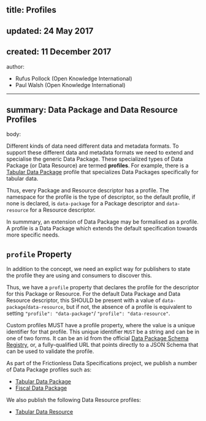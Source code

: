 title: Profiles
---
updated: 24 May 2017
---
created: 11 December 2017
---
author:
 - Rufus Pollock (Open Knowledge International)
 - Paul Walsh (Open Knowledge International)
---
summary: Data Package and Data Resource Profiles
---
body:

Different kinds of data need different data and metadata formats. To support these different data and metadata formats we need to extend and specialise the generic Data Package. These specialized types of Data Package (or Data Resource) are termed **profiles**. For example, there is a [Tabular Data Package][tdp] profile that specializes Data Packages specifically for tabular data.

Thus, every Package and Resource descriptor has a profile. The namespace for the profile is the type of descriptor, so the default profile, if none is declared, is `data-package` for a Package descriptor and `data-resource` for a Resource descriptor.

In summmary, an extension of Data Package may be formalised as a profile. A profile is a Data Package which extends the default specification towards more specific needs.

## `profile` Property

In addition to the concept, we need an explict way for publishers to state the profile they are using and consumers to discover this.

Thus, we have a `profile` property that declares the profile for the descriptor for this Package or Resource. For the default Data Package and Data Resource descriptor, this SHOULD be present with a value of `data-package`/`data-resource`, but if not, the absence of a profile is equivalent to setting `"profile": "data-package"`/ `"profile": "data-resource"`.

Custom profiles MUST have a profile property, where the value is a unique identifier for that profile. This unique identifier `MUST` be a string and can be in one of two forms. It can be an id from the official [Data Package Schema Registry][registry], or, a fully-qualified URL that points directly to a JSON Schema that can be used to validate the profile.

As part of the Frictionless Data Specifications project, we publish a number of Data Package profiles such as:

* [Tabular Data Package][tdp]
* [Fiscal Data Package][fdp]

We also publish the following Data Resource profiles:

* [Tabular Data Resource][tdr]

[registry]: http://frictionlessdata.io/schemas/registry.json
[tdp]: /specs/tabular-data-package/
[fdp]: /specs/fiscal-data-package/
[tdr]: /specs/tabular-data-resource/
